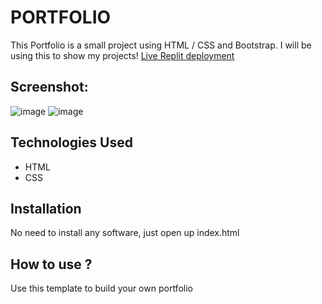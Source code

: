 # PORTFOLIO
This Portfolio is a small project using HTML / CSS and Bootstrap. I will be using this to show my projects!
[Live Replit deployment](https://Portfolio-3.cintiadominguez.repl.co)
## Screenshot:
![image](https://user-images.githubusercontent.com/112744119/196078616-110f5e8b-07d5-48c0-99e9-1de48b81885a.png)
![image](https://user-images.githubusercontent.com/112744119/196078726-10adb789-cd37-402d-8bda-efa093c951ae.png)
## Technologies Used
* HTML
* CSS
## Installation
No need to install any software, just open up index.html
## How to use ?
Use this template to build your own portfolio
